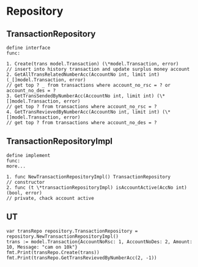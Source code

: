 # Repository

## TransactionRepository

    define interface
    func:

    1. Create(trans model.Transaction) (\*model.Transaction, error)
    // insert into history transaction and update surplus money account
    2. GetAllTransRelatedNumberAcc(AccountNo int, limit int) (_[]model.Transaction, error)
    // get top ? _ from transactions where account_no_rsc = ? or account_no_des = ?
    3. GetTransSendedByNumberAcc(AccountNo int, limit int) (\*[]model.Transaction, error)
    // get top ? from transactions where account_no_rsc = ?
    4. GetTransRevievedByNumberAcc(AccountNo int, limit int) (\*[]model.Transaction, error)
    // get top ? from transactions where account_no_des = ?

## TransactionRepositoryImpl

    define implement
    func:
    more...

    1. func NewTransactionRepositoryImpl() TransactionRepository
    // constructor
    2. func (t \*transactionRepositoryImpl) isAccountActive(AccNo int) (bool, error)
    // private, chack account active

## UT

    var transRepo repository.TransactionRepository = repository.NewTransactionRepositoryImpl()
    trans := model.Transaction{AccountNoRsc: 1, AccountNoDes: 2, Amount: 10, Message: "cam on 10k"}
    fmt.Print(transRepo.Create(trans))
    fmt.Print(transRepo.GetTransRevievedByNumberAcc(2, -1))
